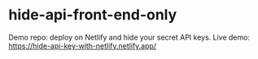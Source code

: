 # hide-api-front-end-only
Demo repo: deploy on Netlify and hide your secret API keys.
Live demo: https://hide-api-key-with-netlify.netlify.app/
